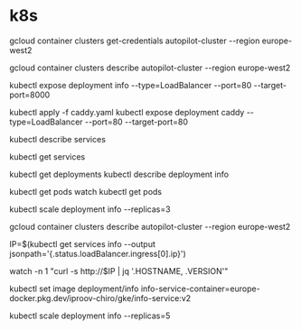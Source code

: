 # k8s

gcloud container clusters get-credentials autopilot-cluster --region europe-west2

gcloud container clusters describe autopilot-cluster --region europe-west2

kubectl expose deployment info --type=LoadBalancer --port=80 --target-port=8000

kubectl apply -f caddy.yaml
kubectl expose deployment caddy --type=LoadBalancer --port=80 --target-port=80

kubectl describe services

kubectl get services

kubectl get deployments
kubectl describe deployment info

kubectl get pods
watch kubectl get pods

kubectl scale deployment info --replicas=3

gcloud container clusters describe autopilot-cluster --region europe-west2

IP=$(kubectl get services info --output jsonpath='{.status.loadBalancer.ingress[0].ip}')

watch -n 1 "curl -s http://$IP | jq '.HOSTNAME, .VERSION'"

kubectl set image deployment/info info-service-container=europe-docker.pkg.dev/iproov-chiro/gke/info-service:v2

kubectl scale deployment info --replicas=5
